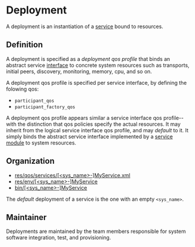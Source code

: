 # Deployment

A deployment is an instantiation of a [service](Service.md) bound to  resources. 

## Definition

 A deployment is specified as a  *deployment qos profile*  that binds an abstract service [interface](Interface.md) to concrete system resources such as transports, initial peers, discovery, monitoring, memory, cpu, and so on.

A deployment qos profile is specified per service interface, by defining the folowing qos:
- `participant_qos`
- `participant_factory_qos`

 A deployment qos profile appears similar a service interface qos profile--with the distinction that qos policies specify the actual resources. It may inherit from the logical service interface qos profile, and may *default* to it. It simply binds the abstract service interface implemented by a [service module](Module.md) to system resources. 

## Organization

- [res/qos/services/[<sys_name>-]MyService.xml](../../res/qos/services/README.md)
- [res/env/[<sys_name>-]MyService](../../res/env/README.md)
- [bin/[<sys_name>-]MyService](../../bin/README.md)

The *default* deployment of a service is the one with an empty `<sys_name>`.

## Maintainer

Deployments are maintained by the team members responsible for system software integration, test, and provisioning.
